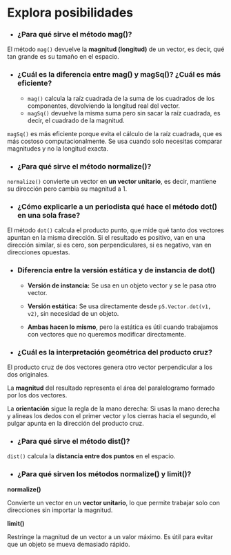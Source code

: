 # Explora posibilidades

 - ### ¿Para qué sirve el método mag()?
El método `mag()` devuelve la **magnitud (longitud)** de un vector, es decir, qué tan grande es su tamaño en el espacio.
- ### ¿Cuál es la diferencia entre mag() y magSq()? ¿Cuál es más eficiente?
	-   `mag()` calcula la raíz cuadrada de la suma de los cuadrados de los componentes, devolviendo la longitud real del vector.
	-   `magSq()` devuelve la misma suma pero sin sacar la raíz cuadrada, es decir, el cuadrado de la magnitud.


`magSq()` es más eficiente porque evita el cálculo de la raíz cuadrada, que es más costoso computacionalmente. Se usa cuando solo necesitas comparar magnitudes y no la longitud exacta.


- ### ¿Para qué sirve el método normalize()?
`normalize()` convierte un vector en **un vector unitario**, es decir, mantiene su dirección pero cambia su magnitud a 1.


- ### ¿Cómo explicarle a un periodista qué hace el método dot() en una sola frase?


El método `dot()` calcula el producto punto, que mide qué tanto dos vectores apuntan en la misma dirección. Si el resultado es positivo, van en una dirección similar, si es cero, son perpendiculares, si es negativo, van en direcciones opuestas.


- ### Diferencia entre la versión estática y de instancia de dot()
	- **Versión de instancia:** Se usa en un objeto vector y se le pasa otro vector.
	- **Versión estática:** Se usa directamente desde `p5.Vector.dot(v1, v2)`, sin necesidad de un objeto.


	- **Ambas hacen lo mismo**, pero la estática es útil cuando trabajamos con vectores que no queremos modificar directamente.


- ### ¿Cuál es la interpretación geométrica del producto cruz?
El producto cruz de dos vectores genera otro vector perpendicular a los dos originales.

 
 La **magnitud** del resultado representa el área del paralelogramo formado por los dos vectores.


  La **orientación** sigue la regla de la mano derecha: Si usas la mano derecha y alineas los dedos con el primer vector y los cierras hacia el segundo, el pulgar apunta en la dirección del producto cruz.


- ### ¿Para qué sirve el método dist()?


`dist()` calcula la **distancia entre dos puntos** en el espacio.


- ### ¿Para qué sirven los métodos normalize() y limit()?


**normalize()**


  Convierte un vector en un **vector unitario**, lo que permite trabajar solo con direcciones sin importar la magnitud.


 **limit()**


 Restringe la magnitud de un vector a un valor máximo. Es útil para evitar que un objeto se mueva demasiado rápido.


